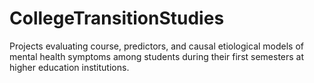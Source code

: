 # CollegeTransitionStudies
Projects evaluating course, predictors, and causal etiological models of mental health symptoms among students during their first semesters at higher education institutions.
